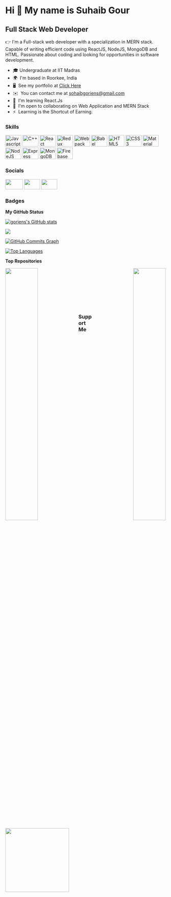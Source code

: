 Hi 👋 My name is Suhaib Gour
============================

Full Stack Web Developer 
------------------------

👉 I'm a Full-stack web developer with a specialization in MERN stack. Capable of writing efficient code using ReactJS, NodeJS, MongoDB and HTML. Passionate about coding and looking for opportunities in software development.
<!-- <p align="left"> <img src="https://komarev.com/ghpvc/?username=goriens&label=github+views&color=blueviolet&style=for-the-badge" alt="goriens" /></p> -->

<!-- <img align="right" alt="coding" width="350" src="https://freepngimg.com/thumb/web_design/31748-9-coder-transparent.png"> -->

* 🎓 Undergraduate at IIT Madras
* 🌍  I'm based in Roorkee, India
* 🖥️  See my portfolio at [Click Here](https://suhaib-gour.vercel.app/)
* ✉️  You can contact me at [sohaibgoriens@gmail.com](mailto:sohaibgoriens@gmail.com)
* 🧠  I'm learning React.Js
* 🤝  I'm open to collaborating on Web Application and MERN Stack
* ⚡  Learning is the Shortcut of Earning.
### Skills

<p align="left">
<a href="https://developer.mozilla.org/en-US/docs/Web/JavaScript" target="_blank" rel="noreferrer"><img src="https://raw.githubusercontent.com/danielcranney/readme-generator/main/public/icons/skills/javascript-colored.svg" width="50" height="36" alt="Javascript" /></a>
<a href="https://docs.microsoft.com/en-us/cpp/?view=msvc-170" target="_blank" rel="noreferrer"><img src="https://raw.githubusercontent.com/danielcranney/readme-generator/main/public/icons/skills/cplusplus-colored.svg" width="50" height="36" alt="C++" /></a>
<a href="https://reactjs.org/" target="_blank" rel="noreferrer"><img src="https://raw.githubusercontent.com/danielcranney/readme-generator/main/public/icons/skills/react-colored.svg" width="50" height="36" alt="React" /></a>
<a href="https://redux.js.org/" target="_blank" rel="noreferrer"><img src="https://raw.githubusercontent.com/danielcranney/readme-generator/main/public/icons/skills/redux-colored.svg" width="50" height="36" alt="Redux" /></a>
<a href="https://webpack.js.org/" target="_blank" rel="noreferrer"><img src="https://raw.githubusercontent.com/danielcranney/readme-generator/main/public/icons/skills/webpack-colored.svg" width="50" height="36" alt="Webpack" /></a>
<a href="https://babeljs.io/" target="_blank" rel="noreferrer"><img src="https://raw.githubusercontent.com/danielcranney/readme-generator/main/public/icons/skills/babel-colored.svg" width="50" height="36" alt="Babel" /></a>
 <a href="https://developer.mozilla.org/en-US/docs/Glossary/HTML5" target="_blank" rel="noreferrer"><img src="https://raw.githubusercontent.com/danielcranney/readme-generator/main/public/icons/skills/html5-colored.svg" width="50" height="36" alt="HTML5" /></a>
<a href="https://www.w3.org/TR/CSS/#css" target="_blank" rel="noreferrer"><img src="https://raw.githubusercontent.com/danielcranney/readme-generator/main/public/icons/skills/css3-colored.svg" width="50" height="36" alt="CSS3" /></a>
<a href="https://mui.com/" target="_blank" rel="noreferrer"><img src="https://raw.githubusercontent.com/danielcranney/readme-generator/main/public/icons/skills/materialui-colored.svg" width="50" height="36" alt="Material UI" /></a>
<a href="https://nodejs.org/en/" target="_blank" rel="noreferrer"><img src="https://raw.githubusercontent.com/danielcranney/readme-generator/main/public/icons/skills/nodejs-colored.svg" width="50" height="36" alt="NodeJS" /></a>
<a href="https://expressjs.com/" target="_blank" rel="noreferrer"><img src="https://raw.githubusercontent.com/danielcranney/readme-generator/main/public/icons/skills/express-colored.svg" width="50" height="36" alt="Express" /></a>
<a href="https://www.mongodb.com/" target="_blank" rel="noreferrer"><img src="https://raw.githubusercontent.com/danielcranney/readme-generator/main/public/icons/skills/mongodb-colored.svg" width="50" height="36" alt="MongoDB" /></a>
<a href="https://firebase.google.com/" target="_blank" rel="noreferrer"><img src="https://raw.githubusercontent.com/danielcranney/readme-generator/main/public/icons/skills/firebase-colored.svg" width="50" height="36" alt="Firebase" /></a>
</p>

### Socials
<p align="left"> <a href="https://www.github.com/goriens" target="_blank" rel="noreferrer"><img src="https://raw.githubusercontent.com/danielcranney/readme-generator/main/public/icons/socials/github.svg" width="55" height="32" /></a> <a href="https://www.linkedin.com/in/suhaib-gour" target="_blank" rel="noreferrer"><img src="https://raw.githubusercontent.com/danielcranney/readme-generator/main/public/icons/socials/linkedin.svg" width="50" height="32" /></a> <a href="https://www.twitter.com/goriens_sohaib" target="_blank" rel="noreferrer"><img src="https://raw.githubusercontent.com/danielcranney/readme-generator/main/public/icons/socials/twitter.svg" width="50" height="32" /></a></p>

### Badges

<b>My GitHub Status</b>

<a href="http://www.github.com/goriens"><img src="https://github-readme-stats.vercel.app/api?username=goriens&show_icons=true&hide=&count_private=true&title_color=0891b2&text_color=ffffff&icon_color=0891b2&bg_color=1c1917&hide_border=true&show_icons=true" alt="goriens's GitHub stats" /></a>

<a href="http://www.github.com/goriens"><img src="https://github-readme-streak-stats.herokuapp.com/?user=goriens&stroke=ffffff&background=1c1917&ring=0891b2&fire=0891b2&currStreakNum=ffffff&currStreakLabel=0891b2&sideNums=ffffff&sideLabels=ffffff&dates=ffffff&hide_border=true" /></a>

<a href="http://www.github.com/goriens"><img src="https://activity-graph.herokuapp.com/graph?username=goriens&bg_color=1c1917&color=ffffff&line=0891b2&point=ffffff&area_color=1c1917&area=true&hide_border=true&custom_title=GitHub%20Commits%20Graph" alt="GitHub Commits Graph" /></a>

<a href="https://github.com/goriens" align="left"><img src="https://github-readme-stats.vercel.app/api/top-langs/?username=goriens&langs_count=10&title_color=0891b2&text_color=ffffff&icon_color=0891b2&bg_color=1c1917&hide_border=true&locale=en&custom_title=Top%20%Languages" alt="Top Languages" /></a>

<b>Top Repositories</b>

<div width="100%" align="center"><a href="https://github.com/goriens/Netmedsclone" align="left"><img align="left" width="45%" src="https://github-readme-stats.vercel.app/api/pin/?username=goriens&repo=Netmedsclone&title_color=0891b2&text_color=ffffff&icon_color=0891b2&bg_color=1c1917&hide_border=true&locale=en" /></a><a href="https://github.com/goriens/text-login" align="right"><img align="right" width="45%" src="https://github-readme-stats.vercel.app/api/pin/?username=goriens&repo=text-login&title_color=0891b2&text_color=ffffff&icon_color=0891b2&bg_color=1c1917&hide_border=true&locale=en" /></a></div><br /><br /><br /><br /><br /><br /><br />

### Support Me

<a href="https://www.buymeacoffee.com/suhaibgour"><img src="https://cdn.buymeacoffee.com/buttons/v2/default-yellow.png" width="200" /></a>

